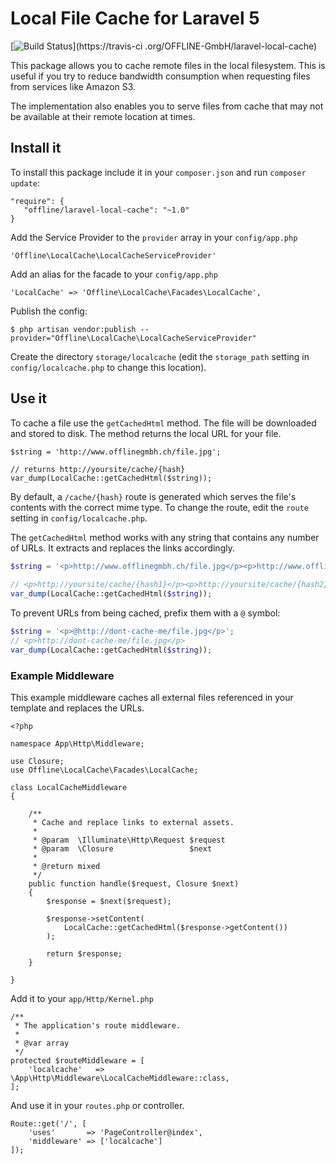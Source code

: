 # Local File Cache for Laravel 5
[![Build Status](https://travis-ci.org/OFFLINE-GmbH/laravel-local-cache.svg)](https://travis-ci
.org/OFFLINE-GmbH/laravel-local-cache)

This package allows you to cache remote files in the local filesystem. This is useful if you try
to reduce bandwidth consumption when requesting files from services like Amazon S3. 

The implementation also enables you to serve files from cache that may not be available at
their remote location at times.


## Install it
To install this package include it in your `composer.json` and run `composer update`:

    "require": {
       "offline/laravel-local-cache": "~1.0"
    }
    
     
Add the Service Provider to the `provider` array in your `config/app.php`

    'Offline\LocalCache\LocalCacheServiceProvider'
    
Add an alias for the facade to your `config/app.php`

    'LocalCache' => 'Offline\LocalCache\Facades\LocalCache',

Publish the config:

    $ php artisan vendor:publish --provider="Offline\LocalCache\LocalCacheServiceProvider"
    
Create the directory `storage/localcache` (edit the `storage_path` setting in `config/localcache.php` to change 
this location).

## Use it

To cache a file use the `getCachedHtml` method. The file will be downloaded and stored to disk.
The method returns the local URL for your file.

```
$string = 'http://www.offlinegmbh.ch/file.jpg';
    
// returns http://yoursite/cache/{hash}
var_dump(LocalCache::getCachedHtml($string));
```
    
By default, a `/cache/{hash}` route is generated which serves the file's contents with the correct mime type.
To change the route, edit the `route` setting in `config/localcache.php`.

The `getCachedHtml` method works with any string that contains any number of URLs. It extracts and replaces the links 
accordingly.

```php
$string = '<p>http://www.offlinegmbh.ch/file.jpg</p><p>http://www.offlinegmbh.ch/file2.jpg</p>';
    
// <p>http://yoursite/cache/{hash1}</p><p>http://yoursite/cache/{hash2}</p>
var_dump(LocalCache::getCachedHtml($string));
```

To prevent URLs from being cached, prefix them with a `@` symbol:

```php
$string = '<p>@http://dont-cache-me/file.jpg</p>';
// <p>http://dont-cache-me/file.jpg</p>
var_dump(LocalCache::getCachedHtml($string));
```    
### Example Middleware

This example middleware caches all external files referenced in your template and replaces 
the URLs.

    <?php
    
    namespace App\Http\Middleware;
    
    use Closure;
    use Offline\LocalCache\Facades\LocalCache;
    
    class LocalCacheMiddleware
    {
    
        /**
         * Cache and replace links to external assets.
         *
         * @param  \Illuminate\Http\Request $request
         * @param  \Closure                 $next
         *
         * @return mixed
         */
        public function handle($request, Closure $next)
        {
            $response = $next($request);
    
            $response->setContent(
                LocalCache::getCachedHtml($response->getContent())
            );
    
            return $response;
        }
    
    }

 Add it to your `app/Http/Kernel.php`
 
 
    /**
     * The application's route middleware.
     *
     * @var array
     */
    protected $routeMiddleware = [
        'localcache'   => \App\Http\Middleware\LocalCacheMiddleware::class,
    ];
    
And use it in your `routes.php` or controller.

    Route::get('/', [
        'uses'       => 'PageController@index',
        'middleware' => ['localcache']
    ]);
 
